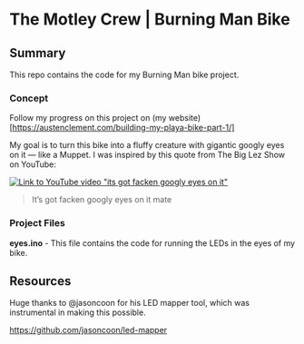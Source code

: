 # The Motley Crew | Burning Man Bike

## Summary
This repo contains the code for my Burning Man bike project.

### Concept
Follow my progress on this project on (my website)[https://austenclement.com/building-my-playa-bike-part-1/]

My goal is to turn this bike into a fluffy creature with gigantic googly eyes on it — like a Muppet. I was inspired by this quote from The Big Lez Show on YouTube:

[![Link to YouTube video "its got facken googly eyes on it"](https://img.youtube.com/vi/zrVhUX2bSWI/0.jpg)](https://www.youtube.com/watch?v=zrVhUX2bSWI&t=17s)

> It’s got facken googly eyes on it mate

### Project Files
**eyes.ino** - This file contains the code for running the LEDs in the eyes of my bike.

## Resources
Huge thanks to @jasoncoon for his LED mapper tool, which was instrumental in making this possible.

https://github.com/jasoncoon/led-mapper

